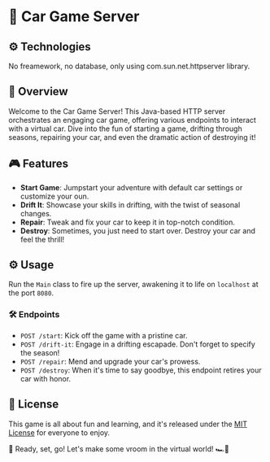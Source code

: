 # 🚗 Car Game Server

## ⚙️ Technologies
No freamework, no database, only using com.sun.net.httpserver library.

## 🌟 Overview
Welcome to the Car Game Server! This Java-based HTTP server orchestrates an engaging car game, offering various endpoints to interact with a virtual car. 
Dive into the fun of starting a game, drifting through seasons, repairing your car, and even the dramatic action of destroying it!

## 🎮 Features
- **Start Game**: Jumpstart your adventure with default car settings or customize your oun.
- **Drift It**: Showcase your skills in drifting, with the twist of seasonal changes.
- **Repair**: Tweak and fix your car to keep it in top-notch condition.
- **Destroy**: Sometimes, you just need to start over. Destroy your car and feel the thrill!

## ⚙️ Usage
Run the `Main` class to fire up the server, awakening it to life on `localhost` at the port `8080`.

### 🛠️ Endpoints
- `POST /start`: Kick off the game with a pristine car.
- `POST /drift-it`: Engage in a drifting escapade. Don't forget to specify the season!
- `POST /repair`: Mend and upgrade your car's prowess.
- `POST /destroy`: When it's time to say goodbye, this endpoint retires your car with honor.
  
## 📜 License
This game is all about fun and learning, and it's released under the [MIT License](LICENSE) for everyone to enjoy.

🏁 Ready, set, go! Let's make some vroom in the virtual world! 🏎️💨
